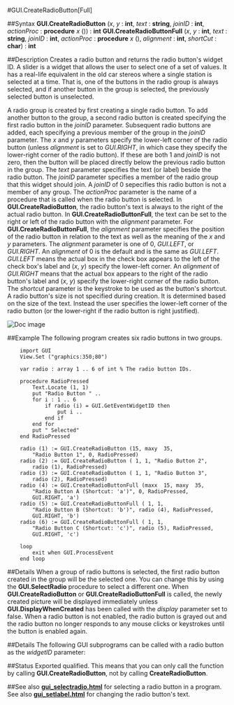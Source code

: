 
#GUI.CreateRadioButton[Full]

##Syntax
**GUI.CreateRadioButton** (_x_, _y_ : **int**, _text_ : **string**,    _joinID_ : **int**, _actionProc_ : **procedure** _x_ ()) : **int**
**GUI.CreateRadioButtonFull** (_x_, _y_ : **int**, _text_ : **string**,    _joinID_ : **int**, _actionProc_ : **procedure** _x_ (), _alignment_ : **int**, _shortCut_ : **char**) : **int**



##Description
Creates a radio button and returns the radio button's widget ID. 
A slider is a widget that allows the user to select one of a set of values. It has a real-life equivalent in the old car stereos where a single station is selected at a time. That is, one of the buttons in the radio group is always selected, and if another button in the group is selected, the previously selected button is unselected. 

A radio group is created by first creating a single radio button. To add another button to the group, a second radio button is created specifying the first radio button in the _joinID_ parameter. Subsequent radio buttons are added, each specifying a previous member of the group in the _joinID_ parameter. 
The _x_ and _y_ parameters specify the lower-left corner of the radio button (unless _alignment_ is set to _GUI.RIGHT_, in which case they specify the lower-right corner of the radio button). If these are both 1 and _joinID_ is not zero, then the button will be placed directly below the previous radio button in the group. The _text_ parameter specifies the text (or label) beside the radio button. The _joinID_ parameter specifies a member of the radio group that this widget should join. A _joinID_ of 0 sepecifies this radio button is not a member of any group. The _actionProc_ parameter is the name of a procedure that is called when the radio button is selected. In **GUI.CreateRadioButton**, the radio button's text is always to the right of the actual radio button. In **GUI.CreateRadioButtonFull**, the text can be set to the right or left of the radio button with the _alignment_ parameter.
For **GUI.CreateRadioButtonFull**, the _alignment_ parameter specifies the position of the radio button in relation to the text as well as the meaning of the _x_ and _y_ parameters. The _alignment_ parameter is one of 0, _GUI.LEFT_, or _GUI.RIGHT_. An _alignment_ of 0 is the default and is the same as _GUI.LEFT_. _GUI.LEFT_ means the actual box in the check box appears to the left of the check box's label and (_x_, _y_) specify the lower-left corner. An _alignment_ of _GUI.RIGHT_ means that the actual box appears to the right of the radio button's label and (_x_, _y_) specify the lower-right corner of the radio button. The _shortcut_ parameter is the keystroke to be used as the button's shortcut. 
A radio button's size is not specified during creation. It is determined based on the size of the text. Instead the user specifies the lower-left corner of the radio button (or the lower-right if the radio button is right justified).

![Doc image](gui_createradiobutton_full01.gif)


##Example
The following program creates six radio buttons in two groups.


        import GUI
        View.Set ("graphics:350;80") 
        
        var radio : array 1 .. 6 of int % The radio button IDs.
        
        procedure RadioPressed
            Text.Locate (1, 1)
            put "Radio Button " ..
            for i : 1 .. 6
                if radio (i) = GUI.GetEventWidgetID then
                    put i ..
                end if
            end for
            put " Selected"
        end RadioPressed
        
        radio (1) := GUI.CreateRadioButton (15, maxy  35, 
            "Radio Button 1", 0, RadioPressed)
        radio (2) := GUI.CreateRadioButton ( 1, 1, "Radio Button 2", 
            radio (1), RadioPressed)
        radio (3) := GUI.CreateRadioButton ( 1, 1, "Radio Button 3",
            radio (2), RadioPressed)
        radio (4) := GUI.CreateRadioButtonFull (maxx  15, maxy  35,
            "Radio Button A (Shortcut: 'a')", 0, RadioPressed, 
            GUI.RIGHT, 'a')
        radio (5) := GUI.CreateRadioButtonFull ( 1, 1,
            "Radio Button B (Shortcut: 'b')", radio (4), RadioPressed,
            GUI.RIGHT, 'b')
        radio (6) := GUI.CreateRadioButtonFull ( 1, 1,
            "Radio Button C (Shortcut: 'c')", radio (5), RadioPressed,
            GUI.RIGHT, 'c')
        
        loop
            exit when GUI.ProcessEvent
        end loop
##Details
When a group of radio buttons is selected, the first radio button created in the group will be the selected one. You can change this by using the **GUI.SelectRadio** procedure to select a different one.
When **GUI.CreateRadioButton** or **GUI.CreateRadioButtonFull** is called, the newly created picture will be displayed immediately unless **GUI.DisplayWhenCreated** has been called with the _display_ parameter set to false. 
When a radio button is not enabled, the radio button is grayed out and the radio button no longer responds to any mouse clicks or keystrokes until the button is enabled again.



##Details
The following GUI subprograms can be called with a radio button as the _widgetID_ parameter:






##Status
Exported qualified.
This means that you can only call the function by calling **GUI.CreateRadioButton**, not by calling **CreateRadioButton**.



##See also
**[gui_selectradio.html](GUI.SelectRadio)** for selecting a radio button in a program. See also **[gui_setlabel.html](GUI.SetLabel)** for changing the radio button's text.


